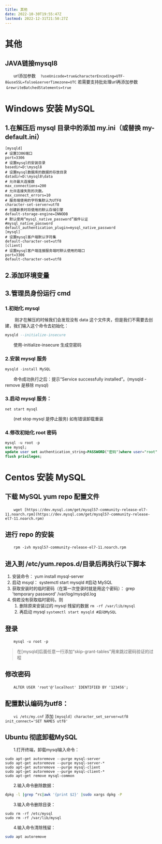 ```yaml
---
title: 其他
date: 2022-10-30T19:55:47Z
lastmod: 2022-12-31T21:50:27Z
---
```


# 其他

## JAVA链接mysql8

　　url添加参数    `?useUnicode=true&characterEncoding=UTF-8&useSSL=false&serverTimezone=UTC`
若需要支持批处理url再添加参数    `&rewriteBatchedStatements=true`

# Windows 安装 MySQL

## 1.在解压后 mysql 目录中的添加 my.ini（或替换 my-default.ini）

```
[mysqld]
# 设置3306端口
port=3306
# 设置mysql的安装目录
basedir=D:\mysql8
# 设置mysql数据库的数据的存放目录
datadir=D:\mysql8\data
# 允许最大连接数
max_connections=200
# 允许连接失败的次数。
max_connect_errors=10
# 服务端使用的字符集默认为UTF8
character-set-server=utf8
# 创建新表时将使用的默认存储引擎
default-storage-engine=INNODB
# 默认使用“mysql_native_password”插件认证
#mysql_native_password
default_authentication_plugin=mysql_native_password
[mysql]
# 设置mysql客户端默认字符集
default-character-set=utf8
[client]
# 设置mysql客户端连接服务端时默认使用的端口
port=3306
default-character-set=utf8
```

## 2.添加环境变量

## 3.管理员身份运行 cmd

### 1.初始化 mysql

　　 刚才在解压的时候我们会发现没有 data 这个文件夹，但是我们不需要去创建，我们输入这个命令去初始化：

```sql
mysqld --initialize-insecure
```

　　使用-initialize-insecure 生成空密码

### 2.安装 mysql 服务

```sql
mysqld -install MySQL
```

　　命令成功执行之后：提示“Service successfully installed”。(mysqld -remove 是移除 mysql)

### 3.启动 mysql 服务：

```
net start mysql
```

　　(net stop mysql 是停止服务) 如有错误卸载重装

### 4.修改初始化 root 密码

```sql
mysql -u root -p
use mysql;
update user set authentication_string=PASSWORD("密码")where user="root";
flush privileges;
```

# Centos 安装 MySQL

## 下载 MySQL yum repo 配置文件

　　`wget [https://dev.mysql.com/get/mysql57-community-release-el7-11.noarch.rpm](https://dev.mysql.com/get/mysql57-community-release-el7-11.noarch.rpm)`

## 进行 repo 的安装

　　`rpm -ivh mysql57-community-release-el7-11.noarch.rpm`

## 进入到 /etc/yum.repos.d/目录后再执行以下脚本

1. 安装命令：
   yum install mysql-server
2. 启动 msyql：
   systemctl start mysqld #启动 MySQL
3. 获取安装时的临时密码（在第一次登录时就是用这个密码）：
   grep 'temporary password' /var/log/mysqld.log
4. 倘若没有获取临时密码，则
   1. 删除原来安装过的 mysql 残留的数据
      `rm -rf /var/lib/mysql`
   2. 再启动 mysql
      `systemctl start mysqld #启动MySQL`

## 登录

　　`mysql -u root -p`

> 在[mysqld]后面任意一行添加“skip-grant-tables”用来跳过密码验证的过程

## 修改密码

　　`ALTER USER 'root'@'localhost' IDENTIFIED BY '123456';`

## 配置默认编码为utf8：

　　`vi /etc/my.cnf`
添加
`[mysqld] character_set_server=utf8 init_connect='SET NAMES utf8'`

## Ubuntu 彻底卸载MySQL

　　1.打开终端，卸载mysql输入命令：

```
sudo apt-get autoremove --purge mysql-server
sudo apt-get autoremove --purge mysql-server-*
sudo apt-get autoremove --purge mysql-client
sudo apt-get autoremove --purge mysql-client-*
sudo apt-get remove mysql-common
```

　　2.输入命令删除数据：

```bash
dpkg -l |grep ^rc|awk '{print $2}' |sudo xargs dpkg -P
```

　　3.输入命令删除目录：

```
sudo rm -rf /etc/mysql
sudo rm -rf /var/lib/mysql
```

　　4.输入命令清除残留：

```bash
sudo apt autoremove
```
